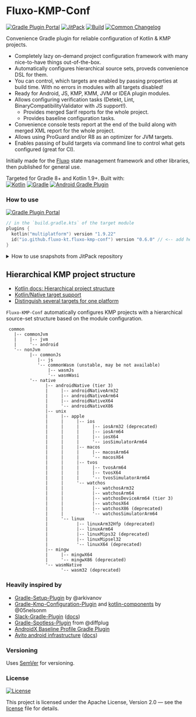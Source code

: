 # Fluxo-KMP-Conf

[![Gradle Plugin Portal][badge-plugin]][plugin]
[![JitPack][badge-jitpack]][jitpack]
[![Build](../../actions/workflows/build.yml/badge.svg)](../../actions/workflows/build.yml)
[![Common Changelog](https://common-changelog.org/badge.svg)](CHANGELOG.md)

Convenience Gradle plugin for reliable configuration of Kotlin & KMP projects.

- Completely lazy on-demand project configuration framework with many nice-to-have things out-of-the-box.
- Automatically configures hierarchical source sets, proveds convenience DSL for them.
- You can control, which targets are enabled by passing properties at build time. With no errors in modules with all targets disabled!
- Ready for Android, JS, KMP, KMM, JVM or IDEA plugin modules.
- Allows configuring verification tasks (Detekt, Lint, BinaryCompatibilityValidator with JS support!).
  - Provides merged Sarif reports for the whole project.
  - Provides baseline configuration tasks.
- Convenience console tests report at the end of the build along with merged XML report for the whole project.
- Allows using ProGuard and/or R8 as an optimizer for JVM targets.
- Enables passing of build targets via command line to control what gets configured (great for CI).

Initially made for the [Fluxo][fluxo] state management framework and other libraries, then published for general use.

Targeted for Gradle 8+ and Kotlin 1.9+. Built with:<br>
[![Kotlin](http://img.shields.io/badge/Kotlin-1.9.23-7F52FF?logo=kotlin&logoWidth=10&logoColor=7F52FF&labelColor=2B2B2B)](https://github.com/JetBrains/Kotlin)
[![Gradle](http://img.shields.io/badge/Gradle-8.7-f68244?logo=gradle&labelColor=2B2B2B)](https://gradle.org/releases/)
[![Android Gradle Plugin](http://img.shields.io/badge/Android--Gradle--Plugin-8.2-0E3B1A?logo=android&labelColor=2B2B2B)](https://mvnrepository.com/artifact/com.android.tools.build/gradle?repo=google)

### How to use

[![Gradle Plugin Portal][badge-plugin]][plugin]

```kotlin
// in the `build.gradle.kts` of the target module
plugins {
  kotlin("multiplatform") version "1.9.22"
  id("io.github.fluxo-kt.fluxo-kmp-conf") version "0.6.0" // <-- add here
}
```

<details>
<summary>How to use snapshots from JitPack repository</summary>

[![JitPack][badge-jitpack]][jitpack]

```kotlin
// in the `build.gradle.kts` of the target module
plugins {
  kotlin("multiplatform") version "1.9.22"
  id("io.github.fluxo-kt.fluxo-kmp-conf") // <-- add here, no version needed for jitpack usage
}
```

```kotlin
// in the `settings.gradle.kts` of the project
pluginManagement {
  repositories {
    gradlePluginPortal()
    maven("https://jitpack.io") // <-- add jitpack repo
  }
  resolutionStrategy.eachPlugin {
    if (requested.id.toString() == "io.github.fluxo-kt.fluxo-kmp-conf")
      useModule("com.github.fluxo-kt.fluxo-kmp-conf:fluxo-kmp-conf:3002cb3137") // <-- specify version or commit
  }
}
```

</details>

## Hierarchical KMP project structure

- [Kotlin docs: Hierarchical project structure](https://kotlinlang.org/docs/multiplatform-hierarchy.html)
- [Kotlin/Native target support](https://kotlinlang.org/docs/native-target-support.html)
- [Distinguish several targets for one platform](https://kotlinlang.org/docs/multiplatform-set-up-targets.html#distinguish-several-targets-for-one-platform)

`Fluxo-KMP-Conf` automatically configures KMP projects with a hierarchical source-set structure based on the module configuration.

```text
 common
   |-- commonJvm
   |     |-- jvm
   |     '-- android
   '-- nonJvm
         |-- commonJs
            |-- js
            '-- commonWasm (unstable, may be not available)
                |-- wasmJs
                '-- wasmWasi
         '-- native
               |-- androidNative (tier 3)
               |     |-- androidNativeArm32
               |     |-- androidNativeArm64
               |     |-- androidNativeX64
               |     '-- androidNativeX86
               |-- unix
               |     |-- apple
               |     |     |-- ios
               |     |     |     |-- iosArm32 (deprecated)
               |     |     |     |-- iosArm64
               |     |     |     |-- iosX64
               |     |     |     '-- iosSimulatorArm64
               |     |     |-- macos
               |     |     |     |-- macosArm64
               |     |     |     '-- macosX64
               |     |     |-- tvos
               |     |     |     |-- tvosArm64
               |     |     |     |-- tvosX64
               |     |     |     '-- tvosSimulatorArm64
               |     |     '-- watchos
               |     |           |-- watchosArm32
               |     |           |-- watchosArm64
               |     |           |-- watchosDeviceArm64 (tier 3)
               |     |           |-- watchosX64
               |     |           |-- watchosX86 (deprecated)
               |     |           '-- watchosSimulatorArm64
               |     '-- linux
               |           |-- linuxArm32Hfp (deprecated)
               |           |-- linuxArm64
               |           |-- linuxMips32 (deprecated)
               |           |-- linuxMipsel32
               |           '-- linuxX64 (deprecated)
               |-- mingw
               |     |-- mingwX64
               |     '-- mingwX86 (deprecated)
               '-- wasmNative
                     '-- wasm32 (deprecated)
```


### Heavily inspired by

* [Gradle-Setup-Plugin](https://github.com/arkivanov/gradle-setup-plugin) by @arkivanov
* [Gradle-Kmp-Configuration-Plugin](https://github.com/05nelsonm/gradle-kmp-configuration-plugin)
  and [kotlin-components](https://github.com/05nelsonm/kotlin-components/tree/6286792/includeBuild/kmp/src/main/kotlin/io/matthewnelson/kotlin/components/kmp)
  by @05nelsonm
* [Slack-Gradle-Plugin](https://github.com/slackhq/slack-gradle-plugin) ([docs](https://slackhq.github.io/slack-gradle-plugin/))
* [Gradle-Spotless-Plugin](https://github.com/diffplug/spotless/tree/main/plugin-gradle) from @diffplug
* [AndroidX Baseline Profile Gradle Plugin](https://github.com/androidx/androidx/blob/7222fd3/benchmark/baseline-profile-gradle-plugin/src/main/kotlin/androidx/baselineprofile/gradle/utils/AgpPlugin.kt)
* [Avito android infrastructure](https://github.com/avito-tech/avito-android) ([docs](https://avito-tech.github.io/avito-android/))


### Versioning

Uses [SemVer](http://semver.org/) for versioning.

### License

[![License](https://img.shields.io/badge/License-Apache%202.0-blue.svg)](LICENSE)

This project is licensed under the Apache License, Version 2.0 — see the
[license](LICENSE) file for details.

[plugin]: https://plugins.gradle.org/plugin/io.github.fluxo-kt.fluxo-kmp-conf

[badge-plugin]: https://img.shields.io/gradle-plugin-portal/v/io.github.fluxo-kt.fluxo-kmp-conf?label=Gradle%20Plugin&logo=gradle

[jitpack]: https://www.jitpack.io/#fluxo-kt/fluxo-kmp-conf

[badge-jitpack]: https://www.jitpack.io/v/fluxo-kt/fluxo-kmp-conf.svg

[fluxo]: https://github.com/fluxo-kt/fluxo
